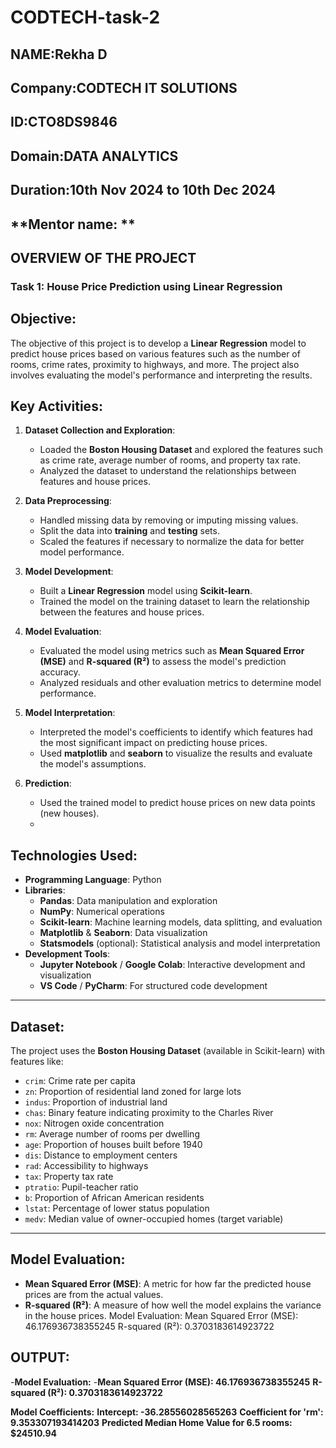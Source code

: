 # CODTECH-task-2
## **NAME:Rekha D**
## **Company:CODTECH IT SOLUTIONS**
## **ID:CTO8DS9846**
## **Domain:DATA ANALYTICS**
## **Duration:10th Nov 2024 to 10th Dec 2024**
## **Mentor name:  **

## **OVERVIEW OF THE PROJECT**

  ### Task 1: House Price Prediction using Linear Regression

## **Objective**:

The objective of this project is to develop a **Linear Regression** model to predict house prices based on various features such as the number of rooms, crime rates, proximity to highways, and more. The project also involves evaluating the model's performance and interpreting the results.

## **Key Activities**:

1. **Dataset Collection and Exploration**:
   - Loaded the **Boston Housing Dataset** and explored the features such as crime rate, average number of rooms, and property tax rate.
   - Analyzed the dataset to understand the relationships between features and house prices.

2. **Data Preprocessing**:
   - Handled missing data by removing or imputing missing values.
   - Split the data into **training** and **testing** sets.
   - Scaled the features if necessary to normalize the data for better model performance.

3. **Model Development**:
   - Built a **Linear Regression** model using **Scikit-learn**.
   - Trained the model on the training dataset to learn the relationship between the features and house prices.

4. **Model Evaluation**:
   - Evaluated the model using metrics such as **Mean Squared Error (MSE)** and **R-squared (R²)** to assess the model's prediction accuracy.
   - Analyzed residuals and other evaluation metrics to determine model performance.

5. **Model Interpretation**:
   - Interpreted the model's coefficients to identify which features had the most significant impact on predicting house prices.
   - Used **matplotlib** and **seaborn** to visualize the results and evaluate the model's assumptions.

6. **Prediction**:
   - Used the trained model to predict house prices on new data points (new houses).
   - 
## **Technologies Used**:

- **Programming Language**: Python
- **Libraries**:
  - **Pandas**: Data manipulation and exploration
  - **NumPy**: Numerical operations
  - **Scikit-learn**: Machine learning models, data splitting, and evaluation
  - **Matplotlib** & **Seaborn**: Data visualization
  - **Statsmodels** (optional): Statistical analysis and model interpretation
- **Development Tools**:
  - **Jupyter Notebook** / **Google Colab**: Interactive development and visualization
  - **VS Code** / **PyCharm**: For structured code development

---

## **Dataset**:

The project uses the **Boston Housing Dataset** (available in Scikit-learn) with features like:

- `crim`: Crime rate per capita
- `zn`: Proportion of residential land zoned for large lots
- `indus`: Proportion of industrial land
- `chas`: Binary feature indicating proximity to the Charles River
- `nox`: Nitrogen oxide concentration
- `rm`: Average number of rooms per dwelling
- `age`: Proportion of houses built before 1940
- `dis`: Distance to employment centers
- `rad`: Accessibility to highways
- `tax`: Property tax rate
- `ptratio`: Pupil-teacher ratio
- `b`: Proportion of African American residents
- `lstat`: Percentage of lower status population
- `medv`: Median value of owner-occupied homes (target variable)

---

## **Model Evaluation**:

- **Mean Squared Error (MSE)**: A metric for how far the predicted house prices are from the actual values.
- **R-squared (R²)**: A measure of how well the model explains the variance in the house prices.
Model Evaluation:
Mean Squared Error (MSE): 46.176936738355245
R-squared (R²): 0.3703183614923722

## OUTPUT:
-**Model Evaluation:**
-**Mean Squared Error (MSE): 46.176936738355245**
**R-squared (R²): 0.3703183614923722**

**Model Coefficients:**
**Intercept: -36.28556028565263**
**Coefficient for 'rm': 9.353307193414203**
**Predicted Median Home Value for 6.5 rooms: $24510.94**

​
